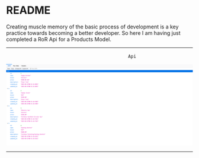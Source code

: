 # README

Creating muscle memory of the basic process of development is a key practice towards becoming a better developer. 
So here I am having just completed a RoR Api for a Products Model.

<hr>

                                                  Api
  ![Screenshot](https://github.com/The-Flying-Dev/Products_Api/blob/main/public/products.png)
  <br/>
<hr>

